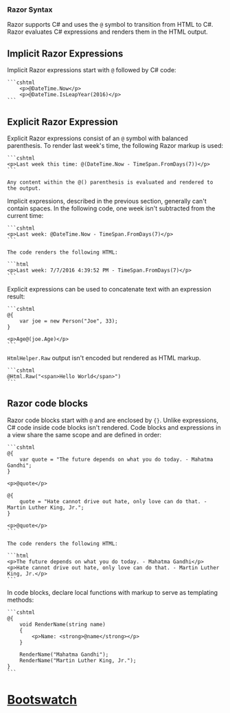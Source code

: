 ### Razor Syntax

Razor supports C# and uses the `@` symbol to transition from HTML to C#. Razor evaluates C# expressions and renders them in the HTML output.


## Implicit Razor Expressions

Implicit Razor expressions start with `@` followed by C# code:

    ```cshtml
        <p>@DateTime.Now</p>
        <p>@DateTime.IsLeapYear(2016)</p>
    ```

## Explicit Razor Expression

Explicit Razor expressions consist of an `@` symbol with balanced parenthesis. To render last week's time, the following Razor markup is used:

    ```cshtml
    <p>Last week this time: @(DateTime.Now - TimeSpan.FromDays(7))</p>
    ```

    Any content within the @() parenthesis is evaluated and rendered to the output.

Implicit expressions, described in the previous section, generally can't contain spaces. In the following code, one week isn't subtracted from the current time:

    ```cshtml
    <p>Last week: @DateTime.Now - TimeSpan.FromDays(7)</p>
    ```

    The code renders the following HTML:

    ```html
    <p>Last week: 7/7/2016 4:39:52 PM - TimeSpan.FromDays(7)</p>
    ```

Explicit expressions can be used to concatenate text with an expression result:

    ```cshtml
    @{
        var joe = new Person("Joe", 33);
    }

    <p>Age@(joe.Age)</p>
    ```

`HtmlHelper.Raw` output isn't encoded but rendered as HTML markup.

    ```cshtml
    @Html.Raw("<span>Hello World</span>")
    ```

## Razor code blocks

Razor code blocks start with `@` and are enclosed by `{}`. Unlike expressions, C# code inside code blocks isn't rendered. Code blocks and expressions in a view share the same scope and are defined in order:

    ```cshtml
    @{
        var quote = "The future depends on what you do today. - Mahatma Gandhi";
    }

    <p>@quote</p>

    @{
        quote = "Hate cannot drive out hate, only love can do that. - Martin Luther King, Jr.";
    }

    <p>@quote</p>
    ```

    The code renders the following HTML:
    
    ```html
    <p>The future depends on what you do today. - Mahatma Gandhi</p>
    <p>Hate cannot drive out hate, only love can do that. - Martin Luther King, Jr.</p>
    ```

In code blocks, declare local functions with markup to serve as templating methods:

    ```cshtml
    @{
        void RenderName(string name)
        {
            <p>Name: <strong>@name</strong></p>
        }

        RenderName("Mahatma Gandhi");
        RenderName("Martin Luther King, Jr.");
    }
    ```

# [Bootswatch](https://bootswatch.com/default/)
